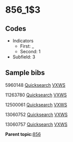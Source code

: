 # 856\_1$3

## Codes

-   Indicators
    -   First: \_
    -   Second: 1
-   Subfield: 3

## Sample bibs

5960148 [Quicksearch](https://search.library.yale.edu/catalog/5960148) [VXWS](http://prodorbis.library.yale.edu:7014/vxws/GetHoldingsService?bibId=5960148)

11263780 [Quicksearch](https://search.library.yale.edu/catalog/11263780) [VXWS](http://prodorbis.library.yale.edu:7014/vxws/GetHoldingsService?bibId=11263780)

12500061 [Quicksearch](https://search.library.yale.edu/catalog/12500061) [VXWS](http://prodorbis.library.yale.edu:7014/vxws/GetHoldingsService?bibId=12500061)

13060752 [Quicksearch](https://search.library.yale.edu/catalog/13060752) [VXWS](http://prodorbis.library.yale.edu:7014/vxws/GetHoldingsService?bibId=13060752)

13060757 [Quicksearch](https://search.library.yale.edu/catalog/13060757) [VXWS](http://prodorbis.library.yale.edu:7014/vxws/GetHoldingsService?bibId=13060757)

**Parent topic:**[856](../../tags/856/856.md)

